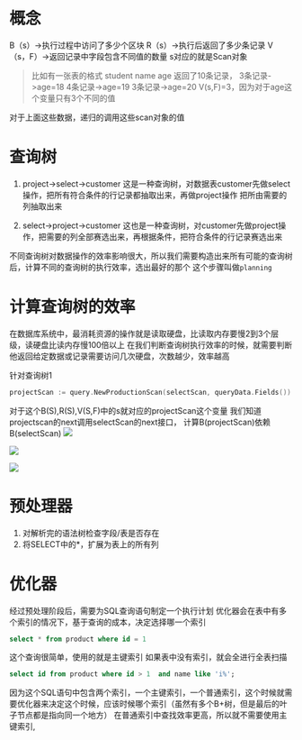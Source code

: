# 概念
B（s）->执行过程中访问了多少个区块
R（s）->执行后返回了多少条记录
V（s，F）->返回记录中字段包含不同值的数量
s对应的就是Scan对象
>比如有一张表的格式 student name age
> 返回了10条记录，
> 3条记录->age=18
> 4条记录->age=19
> 3条记录->age=20
> V(s,F)=3，因为对于age这个变量只有3个不同的值

对于上面这些数据，递归的调用这些scan对象的值

# 查询树
1. project->select->customer
这是一种查询树，对数据表customer先做select操作，把所有符合条件的行记录都抽取出来，再做project操作
把所由需要的列抽取出来


2. select->project->customer
这也是一种查询树，对customer先做project操作，把需要的列全部赛选出来，再根据条件，把符合条件的行记录赛选出来

不同查询树对数据操作的效率影响很大，所以我们需要构造出来所有可能的查询树后，计算不同的查询树的执行效率，选出最好的那个
这个步骤叫做`planning`

# 计算查询树的效率
在数据库系统中，最消耗资源的操作就是读取硬盘，比读取内存要慢2到3个层级，读硬盘比读内存慢100倍以上
在我们判断查询树执行效率的时候，就需要判断他返回给定数据或记录需要访问几次硬盘，次数越少，效率越高

针对查询树1
~~~go
projectScan := query.NewProductionScan(selectScan, queryData.Fields())
~~~
对于这个B(S),R(S),V(S,F)中的s就对应的projectScan这个变量
我们知道projectscan的next调用selectScan的next接口，
计算B(projectScan)依赖B(selectScan)
![](https://img1.imgtp.com/2023/09/19/eLXcrR1k.jpeg)

![](https://img1.imgtp.com/2023/09/19/NJ7fejcD.jpeg)

![](https://img1.imgtp.com/2023/09/19/ygFVTUHX.jpeg)


# 预处理器
1. 对解析完的语法树检查字段/表是否存在
2. 将SELECT中的*，扩展为表上的所有列

# 优化器
经过预处理阶段后，需要为SQL查询语句制定一个执行计划
优化器会在表中有多个索引的情况下，基于查询的成本，决定选择哪一个索引
~~~sql
select * from product where id = 1
~~~
这个查询很简单，使用的就是主键索引
如果表中没有索引，就会全进行全表扫描

~~~sql
select id from product where id > 1  and name like 'i%';
~~~
因为这个SQL语句中包含两个索引，一个主键索引，一个普通索引，这个时候就需要优化器来决定这个时候，应该时候哪个索引（虽然有多个B+树，但是最后的叶子节点都是指向同一个地方）
在普通索引中查找效率更高，所以就不需要使用主键索引,